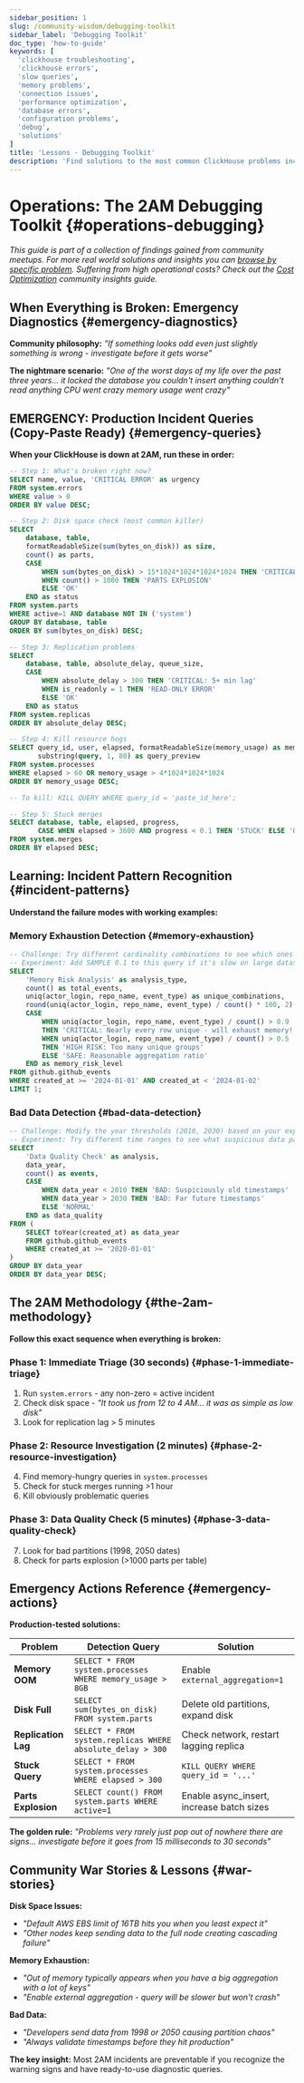 ```yaml
---
sidebar_position: 1
slug: /community-wisdom/debugging-toolkit
sidebar_label: 'Debugging Toolkit'
doc_type: 'how-to-guide'
keywords: [
  'clickhouse troubleshooting',
  'clickhouse errors',
  'slow queries',
  'memory problems', 
  'connection issues',
  'performance optimization',
  'database errors',
  'configuration problems',
  'debug',
  'solutions'
]
title: 'Lessons - Debugging Toolkit'
description: 'Find solutions to the most common ClickHouse problems including slow queries, memory errors, connection issues, and configuration problems.'
---
```


# Operations: The 2AM Debugging Toolkit {#operations-debugging}
*This guide is part of a collection of findings gained from community meetups. For more real world solutions and insights you can [browse by specific problem](./community-wisdom.md).*
*Suffering from high operational costs? Check out the [Cost Optimization](./cost-optimization.md) community insights guide.*

## When Everything is Broken: Emergency Diagnostics {#emergency-diagnostics}

**Community philosophy:** *"If something looks odd even just slightly something is wrong - investigate before it gets worse"*

**The nightmare scenario:** *"One of the worst days of my life over the past three years... it locked the database you couldn't insert anything couldn't read anything CPU went crazy memory usage went crazy"*

## EMERGENCY: Production Incident Queries (Copy-Paste Ready) {#emergency-queries}

**When your ClickHouse is down at 2AM, run these in order:**

```sql
-- Step 1: What's broken right now?
SELECT name, value, 'CRITICAL ERROR' as urgency 
FROM system.errors 
WHERE value > 0 
ORDER BY value DESC;
```

```sql
-- Step 2: Disk space check (most common killer)
SELECT 
    database, table,
    formatReadableSize(sum(bytes_on_disk)) as size,
    count() as parts,
    CASE 
        WHEN sum(bytes_on_disk) > 15*1024*1024*1024*1024 THEN 'CRITICAL: Near 16TB limit'
        WHEN count() > 1000 THEN 'PARTS EXPLOSION'
        ELSE 'OK'
    END as status
FROM system.parts 
WHERE active=1 AND database NOT IN ('system')
GROUP BY database, table 
ORDER BY sum(bytes_on_disk) DESC;
```

```sql
-- Step 3: Replication problems
SELECT 
    database, table, absolute_delay, queue_size,
    CASE 
        WHEN absolute_delay > 300 THEN 'CRITICAL: 5+ min lag'
        WHEN is_readonly = 1 THEN 'READ-ONLY ERROR'  
        ELSE 'OK'
    END as status
FROM system.replicas 
ORDER BY absolute_delay DESC;
```

```sql
-- Step 4: Kill resource hogs
SELECT query_id, user, elapsed, formatReadableSize(memory_usage) as memory,
       substring(query, 1, 80) as query_preview
FROM system.processes 
WHERE elapsed > 60 OR memory_usage > 4*1024*1024*1024
ORDER BY memory_usage DESC;

-- To kill: KILL QUERY WHERE query_id = 'paste_id_here';
```

```sql
-- Step 5: Stuck merges  
SELECT database, table, elapsed, progress, 
       CASE WHEN elapsed > 3600 AND progress < 0.1 THEN 'STUCK' ELSE 'OK' END
FROM system.merges 
ORDER BY elapsed DESC;
```

## Learning: Incident Pattern Recognition {#incident-patterns}

**Understand the failure modes with working examples:**

### Memory Exhaustion Detection {#memory-exhaustion}

```sql runnable editable
-- Challenge: Try different cardinality combinations to see which ones are most dangerous
-- Experiment: Add SAMPLE 0.1 to this query if it's slow on large datasets
SELECT 
    'Memory Risk Analysis' as analysis_type,
    count() as total_events,
    uniq(actor_login, repo_name, event_type) as unique_combinations,
    round(uniq(actor_login, repo_name, event_type) / count() * 100, 2) as cardinality_percent,
    CASE 
        WHEN uniq(actor_login, repo_name, event_type) / count() > 0.9 
        THEN 'CRITICAL: Nearly every row unique - will exhaust memory!'
        WHEN uniq(actor_login, repo_name, event_type) / count() > 0.5 
        THEN 'HIGH RISK: Too many unique groups'
        ELSE 'SAFE: Reasonable aggregation ratio'
    END as memory_risk_level
FROM github.github_events 
WHERE created_at >= '2024-01-01' AND created_at < '2024-01-02'
LIMIT 1;
```

### Bad Data Detection {#bad-data-detection}

```sql runnable editable
-- Challenge: Modify the year thresholds (2010, 2030) based on your expected data ranges
-- Experiment: Try different time ranges to see what suspicious data patterns emerge
SELECT 
    'Data Quality Check' as analysis,
    data_year,
    count() as events,
    CASE 
        WHEN data_year < 2010 THEN 'BAD: Suspiciously old timestamps'
        WHEN data_year > 2030 THEN 'BAD: Far future timestamps'  
        ELSE 'NORMAL'
    END as data_quality
FROM (
    SELECT toYear(created_at) as data_year
    FROM github.github_events 
    WHERE created_at >= '2020-01-01'
)
GROUP BY data_year
ORDER BY data_year DESC;
```

## The 2AM Methodology {#the-2am-methodology}

**Follow this exact sequence when everything is broken:**

### Phase 1: Immediate Triage (30 seconds) {#phase-1-immediate-triage}

1. Run `system.errors` - any non-zero = active incident
2. Check disk space - *"It took us from 12 to 4 AM... it was as simple as low disk"*
3. Look for replication lag > 5 minutes

### Phase 2: Resource Investigation (2 minutes) {#phase-2-resource-investigation}

4. Find memory-hungry queries in `system.processes`
5. Check for stuck merges running >1 hour
6. Kill obviously problematic queries

### Phase 3: Data Quality Check (5 minutes) {#phase-3-data-quality-check}

7. Look for bad partitions (1998, 2050 dates)
8. Check for parts explosion (>1000 parts per table)

## Emergency Actions Reference {#emergency-actions}

**Production-tested solutions:**

| Problem | Detection Query | Solution |
|---------|-----------------|----------|
| **Memory OOM** | `SELECT * FROM system.processes WHERE memory_usage > 8GB` | Enable `external_aggregation=1` |
| **Disk Full** | `SELECT sum(bytes_on_disk) FROM system.parts` | Delete old partitions, expand disk |
| **Replication Lag** | `SELECT * FROM system.replicas WHERE absolute_delay > 300` | Check network, restart lagging replica |
| **Stuck Query** | `SELECT * FROM system.processes WHERE elapsed > 300` | `KILL QUERY WHERE query_id = '...'` |
| **Parts Explosion** | `SELECT count() FROM system.parts WHERE active=1` | Enable async_insert, increase batch sizes |

**The golden rule:** *"Problems very rarely just pop out of nowhere there are signs... investigate before it goes from 15 milliseconds to 30 seconds"*

## Community War Stories & Lessons {#war-stories}

**Disk Space Issues:**
- *"Default AWS EBS limit of 16TB hits you when you least expect it"*
- *"Other nodes keep sending data to the full node creating cascading failure"*

**Memory Exhaustion:**  
- *"Out of memory typically appears when you have a big aggregation with a lot of keys"*
- *"Enable external aggregation - query will be slower but won't crash"*

**Bad Data:**
- *"Developers send data from 1998 or 2050 causing partition chaos"*
- *"Always validate timestamps before they hit production"*

**The key insight:** Most 2AM incidents are preventable if you recognize the warning signs and have ready-to-use diagnostic queries.
